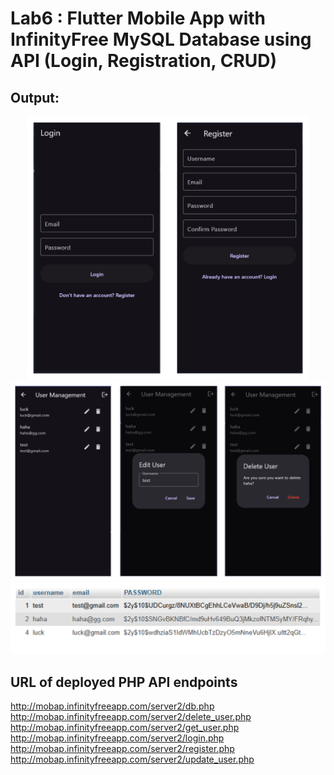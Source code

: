 # Lab6 : Flutter Mobile App with InfinityFree MySQL Database using API (Login, Registration, CRUD)

## Output:

<div align="center">
  <img src="/assets/Fig1.png" alt="Phone Screen" width="450">
</div>

<div align="center">
  <img src="/assets/Fig2.png" alt="Phone Screen" width="700">
</div>

<div align="center">
  <img src="/assets/Fig3.png" alt="Database" width="700">
</div>

## URL of deployed PHP API endpoints

http://mobap.infinityfreeapp.com/server2/db.php  
http://mobap.infinityfreeapp.com/server2/delete_user.php  
http://mobap.infinityfreeapp.com/server2/get_user.php  
http://mobap.infinityfreeapp.com/server2/login.php  
http://mobap.infinityfreeapp.com/server2/register.php  
http://mobap.infinityfreeapp.com/server2/update_user.php 